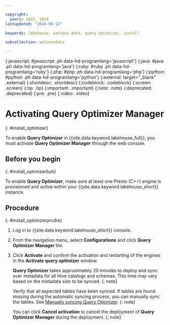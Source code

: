```yaml
---

copyright:
  years: 2022, 2024
lastupdated: "2024-08-12"

keywords: lakehouse, watsonx.data, query optimizer, install

subcollection: watsonxdata

---
```


{:javascript: #javascript .ph data-hd-programlang='javascript'}
{:java: #java .ph data-hd-programlang='java'}
{:ruby: #ruby .ph data-hd-programlang='ruby'}
{:php: #php .ph data-hd-programlang='php'}
{:python: #python .ph data-hd-programlang='python'}
{:external: target="_blank" .external}
{:shortdesc: .shortdesc}
{:codeblock: .codeblock}
{:screen: .screen}
{:tip: .tip}
{:important: .important}
{:note: .note}
{:deprecated: .deprecated}
{:pre: .pre}
{:video: .video}

# Activating Query Optimizer Manager
{: #install_optimizer}

To enable **Query Optimizer** in {{site.data.keyword.lakehouse_full}}, you must activate **Query Optimizer Manager** through the web console.

## Before you begin
{: #install_optimizerbyb}

To enable **Query Optimizer**, make sure at least one Presto (C++) engine is provisioned and active within your {{site.data.keyword.lakehouse_short}} instance.

## Procedure
{: #install_optimizerprcdre}

1. Log in to {{site.data.keyword.lakehouse_short}} console.
1. From the navigation menu, select **Configurations** and click **Query Optimizer Manager** tile.
1. Click **Activate** and confirm the activation and restarting of the engines in the **Activate query optimizer** window.

   **Query Optimizer** takes approximately 20 minutes to deploy and sync over metadata for all Hive catalogs and schemas. This time may vary based on the metadata size to be synced.
   {: note}

   Verify that all expected tables have been synced. If tables are found missing during the automatic syncing process, you can manually sync the tables. See [Manually syncing Query Optimizer](watsonxdata?topic=watsonxdata-sync_optimizer_meta).
   {: note}

   You can click **Cancel activation** to cancel the deployment of **Query Optimizer Manager** during the deployment.
   {: note}

